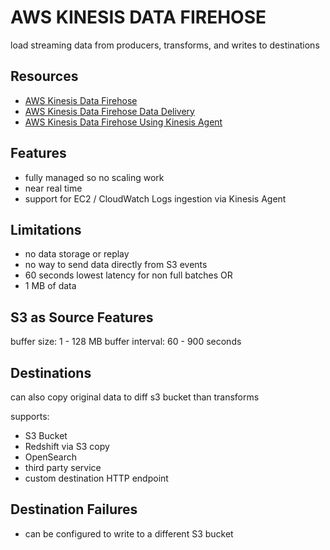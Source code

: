 # AWS KINESIS DATA FIREHOSE

load streaming data from producers, transforms, and writes to destinations

## Resources

- [AWS Kinesis Data Firehose](https://docs.aws.amazon.com/firehose/latest/dev/what-is-this-service.html)
- [AWS Kinesis Data Firehose Data Delivery](https://docs.aws.amazon.com/firehose/latest/dev/basic-deliver.html)
- [AWS Kinesis Data Firehose Using Kinesis Agent](https://docs.aws.amazon.com/firehose/latest/dev/writing-with-agents.html)

## Features

- fully managed so no scaling work
- near real time
- support for EC2 / CloudWatch Logs ingestion via Kinesis Agent

## Limitations

- no data storage or replay
- no way to send data directly from S3 events
- 60 seconds lowest latency for non full batches
  OR
- 1 MB of data

## S3 as Source Features

buffer size: 1 - 128 MB
buffer interval: 60 - 900 seconds

## Destinations

can also copy original data to diff s3 bucket than transforms

supports:

- S3 Bucket
- Redshift via S3 copy
- OpenSearch
- third party service
- custom destination HTTP endpoint

## Destination Failures

- can be configured to write to a different S3 bucket
